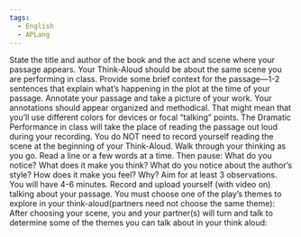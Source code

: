 ```yaml
---
tags:
  - English
  - APLang
---
```



State the title and author of the book and the act and scene where your passage appears. Your Think-Aloud should be about the same scene you are performing in class. 
Provide some brief context for the passage—1-2 sentences that explain what’s happening in the plot at the time of your passage.
Annotate your passage and take a picture of your work. Your annotations should appear organized and methodical. That might mean that you’ll use different colors for devices or focal “talking” points. 
The Dramatic Performance in class will take the place of reading the passage out loud during your recording. You do NOT need to record yourself reading the scene at the beginning of your Think-Aloud. 
Walk through your thinking as you go. Read a line or a few words at a time. Then pause: What do you notice? What does it make you think? What do you notice about the author’s style? How does it make you feel? Why? Aim for at least 3 observations.
You will have 4-6 minutes.
Record and upload yourself (with video on) talking about your passage.
You must choose one of the play’s themes to explore in your think-aloud(partners need not choose the same theme):
After choosing your scene, you and your partner(s) will turn and talk to determine some of the themes you can talk about in your think aloud: 
